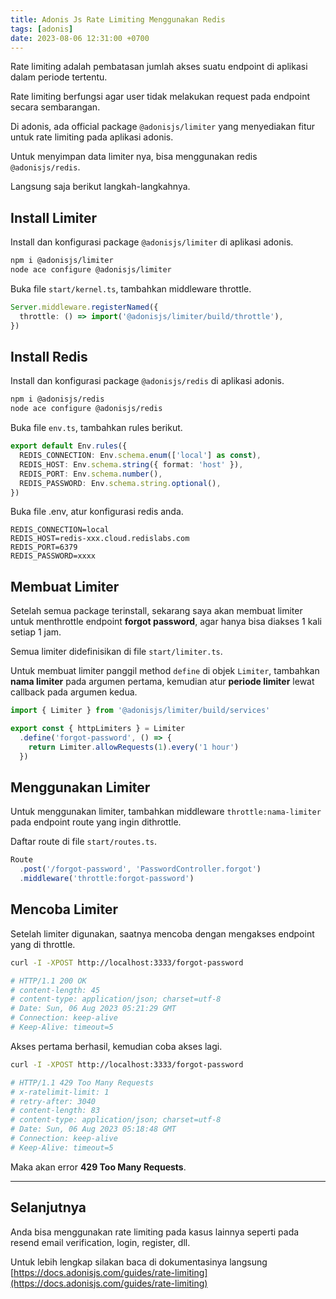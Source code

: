 ```yaml
---
title: Adonis Js Rate Limiting Menggunakan Redis
tags: [adonis]
date: 2023-08-06 12:31:00 +0700
---
```


Rate limiting adalah pembatasan jumlah akses suatu endpoint di aplikasi dalam periode tertentu.

<!--more-->

Rate limiting berfungsi agar user tidak melakukan request pada endpoint secara sembarangan.

Di adonis, ada official package `@adonisjs/limiter` yang menyediakan fitur untuk rate limiting pada aplikasi adonis.

Untuk menyimpan data limiter nya, bisa menggunakan redis `@adonisjs/redis`.

Langsung saja berikut langkah-langkahnya.

## Install Limiter

Install dan konfigurasi package `@adonisjs/limiter` di aplikasi adonis.

```bash
npm i @adonisjs/limiter
node ace configure @adonisjs/limiter
```

Buka file `start/kernel.ts`, tambahkan middleware throttle.

```ts
Server.middleware.registerNamed({
  throttle: () => import('@adonisjs/limiter/build/throttle'),
})
```

## Install Redis

Install dan konfigurasi package `@adonisjs/redis` di aplikasi adonis.

```bash
npm i @adonisjs/redis
node ace configure @adonisjs/redis
```

Buka file `env.ts`, tambahkan rules berikut.

```ts
export default Env.rules({
  REDIS_CONNECTION: Env.schema.enum(['local'] as const),
  REDIS_HOST: Env.schema.string({ format: 'host' }),
  REDIS_PORT: Env.schema.number(),
  REDIS_PASSWORD: Env.schema.string.optional(),
})
```

Buka file .env, atur konfigurasi redis anda.

```env
REDIS_CONNECTION=local
REDIS_HOST=redis-xxx.cloud.redislabs.com
REDIS_PORT=6379
REDIS_PASSWORD=xxxx
```

## Membuat Limiter

Setelah semua package terinstall, sekarang saya akan membuat limiter untuk menthrottle endpoint __forgot password__, agar hanya bisa diakses 1 kali setiap 1 jam.

Semua limiter didefinisikan di file `start/limiter.ts`.

Untuk membuat limiter panggil method `define` di objek `Limiter`, tambahkan __nama limiter__ pada argumen pertama, kemudian atur __periode limiter__ lewat callback pada argumen kedua.

```ts
import { Limiter } from '@adonisjs/limiter/build/services'

export const { httpLimiters } = Limiter
  .define('forgot-password', () => {
    return Limiter.allowRequests(1).every('1 hour')
  })
```

## Menggunakan Limiter

Untuk menggunakan limiter, tambahkan middleware `throttle:nama-limiter` pada endpoint route yang ingin dithrottle.

Daftar route di file `start/routes.ts`.

```ts
Route
  .post('/forgot-password', 'PasswordController.forgot')
  .middleware('throttle:forgot-password')
```

## Mencoba Limiter

Setelah limiter digunakan, saatnya mencoba dengan mengakses endpoint yang di throttle.

```bash
curl -I -XPOST http://localhost:3333/forgot-password

# HTTP/1.1 200 OK
# content-length: 45
# content-type: application/json; charset=utf-8
# Date: Sun, 06 Aug 2023 05:21:29 GMT
# Connection: keep-alive
# Keep-Alive: timeout=5
```

Akses pertama berhasil, kemudian coba akses lagi.

```bash
curl -I -XPOST http://localhost:3333/forgot-password

# HTTP/1.1 429 Too Many Requests
# x-ratelimit-limit: 1
# retry-after: 3040
# content-length: 83
# content-type: application/json; charset=utf-8
# Date: Sun, 06 Aug 2023 05:18:48 GMT
# Connection: keep-alive
# Keep-Alive: timeout=5
```

Maka akan error __429 Too Many Requests__.

---

## Selanjutnya

Anda bisa menggunakan rate limiting pada kasus lainnya seperti pada resend email verification, login, register, dll.

Untuk lebih lengkap silakan baca di dokumentasinya langsung [https://docs.adonisjs.com/guides/rate-limiting](https://docs.adonisjs.com/guides/rate-limiting)